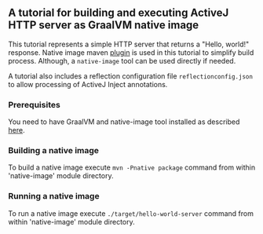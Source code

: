 ## A tutorial for building and executing ActiveJ HTTP server as GraalVM native image

This tutorial represents a simple HTTP server that returns a "Hello, world!" response.
Native image maven [plugin](https://mvnrepository.com/artifact/org.graalvm.buildtools/native-maven-plugin) is used in this tutorial
to simplify build process. Although, a `native-image` tool can be used directly if needed.

A tutorial also includes a reflection configuration file `reflectionconfig.json` to allow processing of ActiveJ Inject annotations.

### Prerequisites

You need to have GraalVM and native-image tool installed as described [here](https://graalvm.github.io/native-build-tools/0.9.7.1/graalvm-setup.html).

### Building a native image

To build a native image execute `mvn -Pnative package` command from within 'native-image' module directory.

### Running a native image

To run a native image execute `./target/hello-world-server` command from within 'native-image' module directory.

